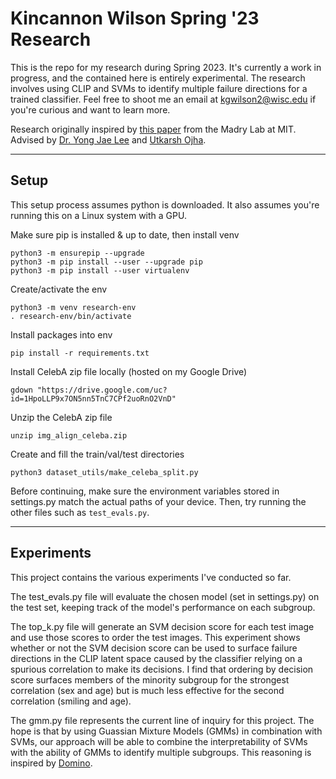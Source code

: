 # Kincannon Wilson Spring '23 Research

This is the repo for my research during Spring 2023.
It's currently a work in progress, and the contained
here is entirely experimental. The research involves
using CLIP and SVMs to identify multiple failure 
directions for a trained classifier. Feel free to 
shoot me an email at kgwilson2@wisc.edu if 
you're curious and want to learn more.

Research originally inspired by 
[this paper](https://gradientscience.org/failure-directions/) 
from the Madry Lab at MIT. Advised by 
[Dr. Yong Jae Lee](https://pages.cs.wisc.edu/~yongjaelee/)
and [Utkarsh Ojha](https://utkarshojha.github.io/).

---

## Setup

This setup process assumes python is downloaded.
It also assumes you're running this on a Linux system
with a GPU.

Make sure pip is installed & up to date, then install venv
```
python3 -m ensurepip --upgrade
python3 -m pip install --user --upgrade pip
python3 -m pip install --user virtualenv
```

Create/activate the env
```
python3 -m venv research-env
. research-env/bin/activate
```

Install packages into env
```
pip install -r requirements.txt
```

Install CelebA zip file locally
(hosted on my Google Drive)
```
gdown "https://drive.google.com/uc?id=1HpoLLP9x7ON5nn5TnC7CPf2uoRnO2VnD"
```

Unzip the CelebA zip file
```
unzip img_align_celeba.zip
```

Create and fill the train/val/test directories
```
python3 dataset_utils/make_celeba_split.py
```

Before continuing, make sure the environment
variables stored in settings.py match the actual 
paths of your device. Then, try running 
the other files such as `test_evals.py`.

---

## Experiments

This project contains the various
experiments I've conducted so 
far. 

The test_evals.py file will 
evaluate the chosen model
(set in settings.py) on the 
test set, keeping track 
of the model's performance
on each subgroup.

The top_k.py file will generate
an SVM decision score for each test
image and use those scores to order
the test images. This experiment 
shows whether or not the SVM 
decision score can be used to 
surface failure directions in the
CLIP latent space caused by the 
classifier relying on a spurious
correlation to make its decisions.
I find that ordering by decision score
surfaces members of the minority 
subgroup for the strongest correlation
(sex and age) but is much less effective
for the second correlation (smiling
and age).

The gmm.py file represents the current 
line of inquiry for this project. 
The hope is that by using 
Guassian Mixture Models (GMMs) in 
combination with SVMs, our approach 
will be able to combine the 
interpretability of SVMs with the 
ability of GMMs to identify 
multiple subgroups. This reasoning
is inspired by [Domino](https://github.com/HazyResearch/domino). 
